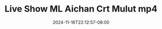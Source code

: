 --- 
title: "Live Show ML Aichan Crt Mulut mp4"
description: "video bokep Live Show ML Aichan Crt Mulut mp4 full full terbaru"
date: 2024-11-16T22:12:57-08:00
file_code: "miu3zqscn723"
draft: false
cover: "k3hstx67m7txiril.jpg"
tags: ["Live", "Show", "Aichan", "Crt", "Mulut", "bokep-indo", "bokep-viral", "bokep-ig"]
length: 2905
fld_id: "1482834"
foldername: "Aichan"
categories: ["Aichan"]
views: 0
---